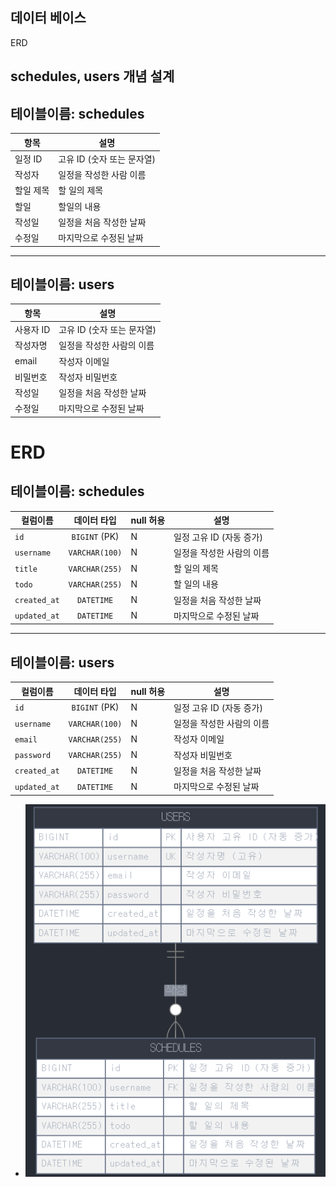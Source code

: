 ## 데이터 베이스


  <summary> ERD </summary>

## schedules, users 개념 설계

## 테이블이름: schedules

| 항목    | 설명                |
|-------|-------------------|
| 일정 ID | 고유 ID (숫자 또는 문자열) |
| 작성자   | 일정을 작성한 사람 이름     |
| 할일 제목 | 할 일의 제목           |
| 할일    | 할일의 내용            |
| 작성일   | 일정을 처음 작성한 날짜     |
| 수정일   | 마지막으로 수정된 날짜      |

___

## 테이블이름: users

| 항목     | 설명                |
|--------|-------------------|
| 사용자 ID | 고유 ID (숫자 또는 문자열) |
| 작성자명   | 일정을 작성한 사람의 이름    |
| email  | 작성자 이메일           |
| 비밀번호   | 작성자 비밀번호          |
| 작성일    | 일정을 처음 작성한 날짜     |
| 수정일    | 마지막으로 수정된 날짜      |


# ERD

## 테이블이름: schedules

| 컬럼이름         |     데이터 타입     | null 허용 | 설명               |
|--------------|:--------------:|---------|------------------|
| `id`         |    `BIGINT` (PK)     | N       | 일정 고유 ID (자동 증가) |
| `username`   | `VARCHAR(100)` | N       | 일정을 작성한 사람의 이름   |
| `title`      | `VARCHAR(255)` | N       | 할 일의 제목          |
| `todo`       | `VARCHAR(255)` | N       | 할 일의 내용          |
| `created_at` |   `DATETIME`   | N       | 일정을 처음 작성한 날짜    |
| `updated_at` |   `DATETIME`   | N       | 마지막으로 수정된 날짜     |

___

## 테이블이름: users

| 컬럼이름         |     데이터 타입     | null 허용 | 설명               |
|--------------|:--------------:|---------|------------------|
| `id`         |    `BIGINT` (PK)     | N       | 일정 고유 ID (자동 증가) |
| `username`   | `VARCHAR(100)` | N       | 일정을 작성한 사람의 이름   |
| `email`      | `VARCHAR(255)` | N       | 작성자 이메일          |
| `password`   | `VARCHAR(255)` | N       | 작성자 비밀번호         |
| `created_at` |   `DATETIME`   | N       | 일정을 처음 작성한 날짜    |
| `updated_at` |   `DATETIME`   | N       | 마지막으로 수정된 날짜     |

+ ![ERD](./images/erd-diagram.png)
